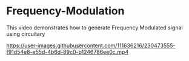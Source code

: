 # Frequency-Modulation

This video demonstrates how to generate Frequency Modulated signal using circuitary
 
https://user-images.githubusercontent.com/111636216/230473555-f91d54e8-e55d-4b6d-89c0-b1246786ee0c.mp4

